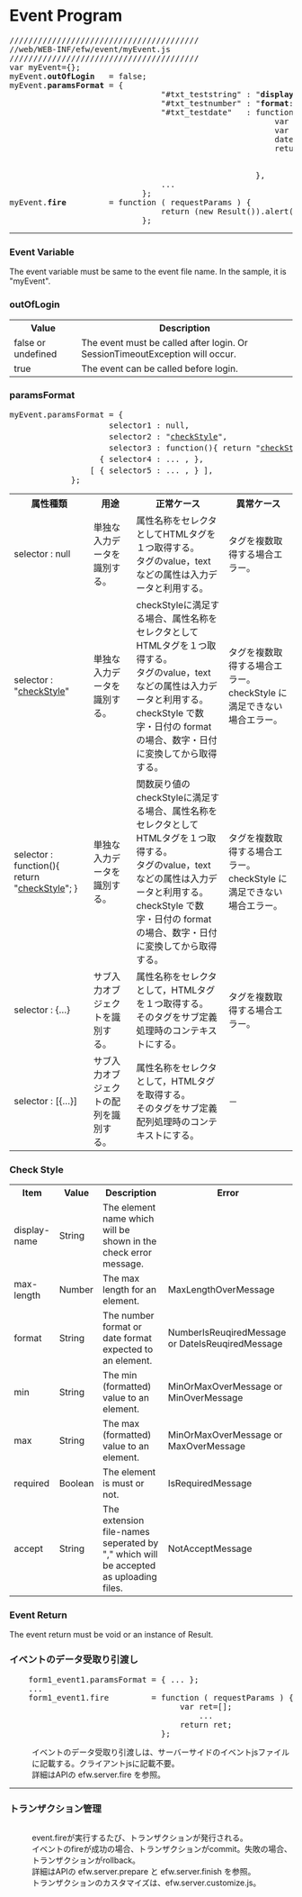 <H1><A NAME="efw.event">Event Program</A></H1>
<pre>
////////////////////////////////////////
//web/WEB-INF/efw/event/myEvent.js
////////////////////////////////////////
var myEvent={};
myEvent.<b>outOfLogin</b>   = false;
myEvent.<b>paramsFormat</b> = { 
                                "#txt_teststring" : "<b>display-name</b>:Test String;<b>max-length</b>:10;",
                                "#txt_testnumber" : "<b>format</b>:#,##0.00;<b>required</b>:true;<b>display-name</b>:Test Number;<b>min</b>:-10.00;<b>max</b>:1,000.00",
                                "#txt_testdate"   : function(){
                                                        var date1=new Date();
                                                        var date2=new Date();
                                                        date2.setDate(date1.getDate()+6);
                                                        return "<b>format</b>:yyyy-MM-dd;<b>required</b>:true;<b>display-name</b>:Test Date;"
                                                               +"<b>min</b>:"+date1.format("yyyy-MM-dd")+";"
                                                               +"<b>max</b>:"+date2.format(,"yyyy-MM-dd")+";" ;
                                                    },
                                ... 
                            };
myEvent.<b>fire</b>         = function ( requestParams ) {
                                return (new Result()).alert("hello world! Your entries are correct.");
                            };
</pre>
<HR>

<H3>Event Variable</H3>
The event variable must be same to the event file name. In the sample, it is "myEvent".

<H3>outOfLogin</H3>
<table>
	<tr><th>Value</th><th>Description</th></tr>
	<tr><td>false or undefined</td><td>The event must be called after login. Or SessionTimeoutException will occur.</td></tr>
	<tr><td>true</td><td>The event can be called before login.</td></tr>
</table>

<H3>paramsFormat</H3>
<pre>myEvent.paramsFormat = {
                     selector1 : null,                                          //入力チェックなしの選択キー。選択キーの規則はJQueryを参照。
                     selector2 : "<a href="#checkStyle">checkStyle</a>",                                  //チェックスタイルの選択キー。
                     selector3 : function(){ return "<a href="#checkStyle">checkStyle</a>"; },            //チェックスタイルの選択キー。イベントには関数で作成する可。
                   { selector4 : ... , },                                       //サブフォーマット。パラメーターフォーマットと同じ種類の要素の組合せ。
                 [ { selector5 : ... , } ],                                     //サブフォーマットの配列。１種類のサブフォーマットのみを格納する。
             };
</pre>
<table>
<tbody><tr>
    <th>属性種類</th>
    <th>用途</th>
    <th>正常ケース</th>
    <th>異常ケース</th>
</tr>
<tr>
    <td>selector : null</td>
    <td>単独な入力データを識別する。</td>
    <td>属性名称をセレクタとしてHTMLタグを１つ取得する。<br>タグのvalue，textなどの属性は入力データと利用する。</td>
    <td>タグを複数取得する場合エラー。</td>
</tr>
<tr>
    <td>selector : "<a href="#checkStyle">checkStyle</a>"</td>
    <td>単独な入力データを識別する。</td>
    <td>checkStyleに満足する場合、属性名称をセレクタとしてHTMLタグを１つ取得する。<br>タグのvalue，textなどの属性は入力データと利用する。<br>
    checkStyle で数字・日付の format の場合、数字・日付に変換してから取得する。
    </td>
    <td>タグを複数取得する場合エラー。<br>
    checkStyle に満足できない場合エラー。
    </td>
</tr>
<tr>
    <td>selector : function(){ return "<a href="#checkStyle">checkStyle</a>"; } </td>
    <td>単独な入力データを識別する。</td>
    <td>関数戻り値のcheckStyleに満足する場合、属性名称をセレクタとしてHTMLタグを１つ取得する。<br>タグのvalue，textなどの属性は入力データと利用する。<br>
    checkStyle で数字・日付の format の場合、数字・日付に変換してから取得する。
    </td>
    <td>タグを複数取得する場合エラー。<br>
    checkStyle に満足できない場合エラー。
    </td>
</tr>
<tr>
    <td>selector : {…}</td>
    <td>サブ入力オブジェクトを識別する。</td>
    <td>属性名称をセレクタとして，HTMLタグを１つ取得する。<br>そのタグをサブ定義処理時のコンテキストにする。</td>
    <td>タグを複数取得する場合エラー。</td>
</tr>
<tr>
    <td>selector : [{…}]</td>
    <td>サブ入力オブジェクトの配列を識別する。</td>
    <td>属性名称をセレクタとして，HTMLタグを取得する。<br>そのタグをサブ定義配列処理時のコンテキストにする。</td>
    <td>－</td>
</tr>
</tbody></table>


<H3>Check Style</H3>
<table>
	<tr><th>Item</th><th>Value</th><th>Description</th><th>Error</th></tr>
	<tr><td>display-name</td><td>String</td><td>The element name which will be shown in the check error message.</td><td></td></tr>
	<tr><td>max-length</td><td>Number</td><td>The max length for an element.</td><td>MaxLengthOverMessage</td></tr>
	<tr><td>format</td><td>String</td><td>The number format or date format expected to an element.</td><td>NumberIsReuqiredMessage or DateIsReuqiredMessage</td></tr>
	<tr><td>min</td><td>String</td><td>The min (formatted) value to an element.</td><td>MinOrMaxOverMessage or MinOverMessage</td></tr>
	<tr><td>max</td><td>String</td><td>The max (formatted) value to an element.</td><td>MinOrMaxOverMessage or MaxOverMessage</td></tr>
	<tr><td>required</td><td>Boolean</td><td>The element is must or not.</td><td>IsRequiredMessage</td></tr>
	<tr><td>accept</td><td>String</td><td>The extension file-names seperated by "," which will be accepted as uploading files. </td><td>NotAcceptMessage</td></tr>
</table>

<H3>Event Return</H3>
The event return must be void or an instance of Result.



<H3><A NAME="efw.event.fire">イベントのデータ受取り引渡し</A></H3>
<pre>
    form1_event1.paramsFormat = { ... };
    ...
    form1_event1.fire         = function ( requestParams ) {
                                    var ret=[];
                                        ...
                                    return ret;
                                };
</pre>
<DL>
<DD>
イベントのデータ受取り引渡しは、サーバーサイドのイベントjsファイルに記載する。クライアントjsに記載不要。<br>
詳細はAPIの efw.server.fire を参照。
</DL></DD>
<HR>

<H3><A NAME="efw.jsp.event">トランザクション管理</A></H3>
<pre>
</pre>
<DL>
<DD>
event.fireが実行するたび、トランザクションが発行される。<br>
イベントのfireが成功の場合、トランザクションがcommit。失敗の場合、トランザクションがrollback。<br>
詳細はAPIの efw.server.prepare と efw.server.finish を参照。<br>
トランザクションのカスタマイズは、efw.server.customize.js。
</DL></DD>
